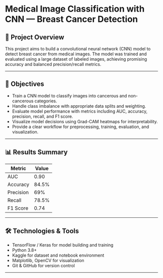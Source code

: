 # Medical Image Classification with CNN — Breast Cancer Detection

## 🚀 Project Overview

This project aims to build a convolutional neural network (CNN) model to detect breast cancer from medical images. The model was trained and evaluated using a large dataset of labeled images, achieving promising accuracy and balanced precision/recall metrics.

---

## 🎯 Objectives

- Train a CNN model to classify images into cancerous and non-cancerous categories.
- Handle class imbalance with appropriate data splits and weighting.
- Evaluate model performance with metrics including AUC, accuracy, precision, recall, and F1 score.
- Visualize model decisions using Grad-CAM heatmaps for interpretability.
- Provide a clear workflow for preprocessing, training, evaluation, and visualization.

---

## 📊 Results Summary

| Metric    | Value |
| --------- | ----- |
| AUC       | 0.90  |
| Accuracy  | 84.5% |
| Precision | 69%   |
| Recall    | 78.5% |
| F1 Score  | 0.74  |

---

## 🛠️ Technologies & Tools

- TensorFlow / Keras for model building and training
- Python 3.8+
- Kaggle for dataset and notebook environment
- Matplotlib, OpenCV for visualization
- Git & GitHub for version control

---
